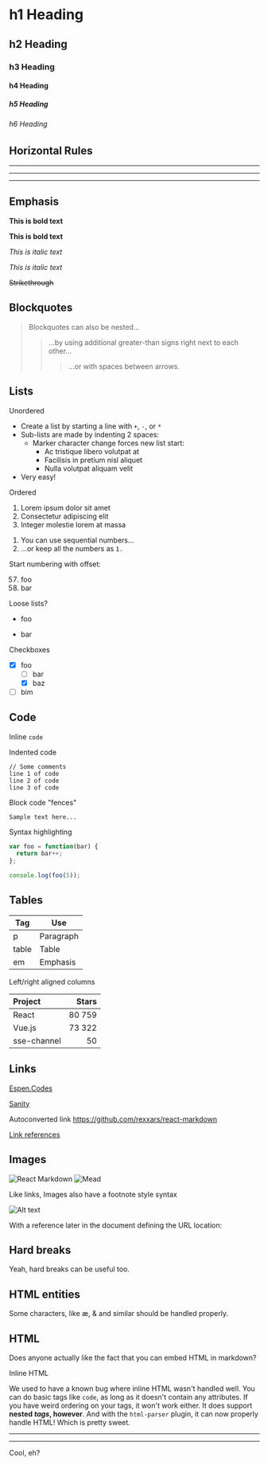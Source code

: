 # h1 Heading

## h2 Heading

### h3 Heading

#### h4 Heading

##### h5 Heading

###### h6 Heading

## Horizontal Rules

---

---

---

## Emphasis

**This is bold text**

**This is bold text**

_This is italic text_

_This is italic text_

~~Strikethrough~~

## Blockquotes

> Blockquotes can also be nested...
>
> > ...by using additional greater-than signs right next to each other...
> >
> > > ...or with spaces between arrows.

## Lists

Unordered

- Create a list by starting a line with `+`, `-`, or `*`
- Sub-lists are made by indenting 2 spaces:
  - Marker character change forces new list start:
    - Ac tristique libero volutpat at
    * Facilisis in pretium nisl aliquet
    - Nulla volutpat aliquam velit
- Very easy!

Ordered

1. Lorem ipsum dolor sit amet
2. Consectetur adipiscing elit
3. Integer molestie lorem at massa

1) You can use sequential numbers...
1) ...or keep all the numbers as `1.`

Start numbering with offset:

57. foo
1. bar

Loose lists?

- foo

- bar

Checkboxes

- [x] foo
  - [ ] bar
  - [x] baz
- [ ] bim

## Code

Inline `code`

Indented code

    // Some comments
    line 1 of code
    line 2 of code
    line 3 of code

Block code "fences"

```
Sample text here...
```

Syntax highlighting

```js
var foo = function(bar) {
  return bar++;
};

console.log(foo(5));
```

## Tables

| Tag   | Use       |
| ----- | --------- |
| p     | Paragraph |
| table | Table     |
| em    | Emphasis  |

Left/right aligned columns

| Project     |  Stars |
| :---------- | -----: |
| React       | 80 759 |
| Vue.js      | 73 322 |
| sse-channel |     50 |

## Links

[Espen.Codes](https://espen.codes/)

[Sanity](https://www.sanity.io/ "Sanity, the headless CMS and PaaS")

Autoconverted link https://github.com/rexxars/react-markdown

[Link references][react]

[react]: https://reactjs.org "React, A JavaScript library for building user interfaces"

## Images

![React Markdown](https://espen.codes/assets/projects/react-markdown/320x180.png)
![Mead](https://espen.codes/assets/projects/mead/320x180.png "Mead, on-the-fly image transformer")

Like links, Images also have a footnote style syntax

![Alt text][someref]

With a reference later in the document defining the URL location:

[someref]: https://public.sanity.io/modell_@2x.png "Headless CMS"

## Hard breaks

Yeah, hard breaks
can be useful too.

## HTML entities

Some characters, like &aelig;, &amp; and similar should be handled properly.

## HTML

Does anyone actually like the fact that you can embed HTML in markdown?

<div>
  <p>Inline HTML</p>
</div>

We used to have a known bug where inline HTML wasn't handled well. You can do basic tags like
<code>code</code>, as long as it doesn't contain any <span class="attrs">attributes</span>. If you
have weird ordering on your tags, it won't work either. It does support <strong>nested
<em>tags</em>, however</strong>. And with the <code class="name">html-parser</code> plugin, it can now properly handle HTML! Which is pretty sweet.

<hr /><hr />

Cool, eh?
